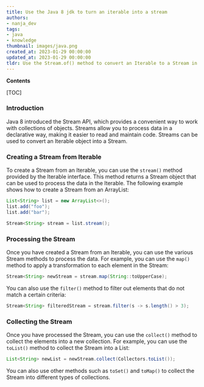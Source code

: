 ```yaml
---
title: Use the Java 8 jdk to turn an iterable into a stream
authors:
- nanja_dev
tags:
- java
- knowledge
thumbnail: images/java.png
created_at: 2023-01-29 00:00:00
updated_at: 2023-01-29 00:00:00
tldr: Use the Stream.of() method to convert an Iterable to a Stream in Java 8.
---
```


**Contents**

[TOC]

### Introduction

Java 8 introduced the Stream API, which provides a convenient way to work with collections of objects. Streams allow you to process data in a declarative way, making it easier to read and maintain code. Streams can be used to convert an Iterable object into a Stream. 

### Creating a Stream from Iterable

To create a Stream from an Iterable, you can use the `stream()` method provided by the Iterable interface. This method returns a Stream object that can be used to process the data in the Iterable. The following example shows how to create a Stream from an ArrayList:

```java
List<String> list = new ArrayList<>();
list.add("foo");
list.add("bar");

Stream<String> stream = list.stream();
```

### Processing the Stream

Once you have created a Stream from an Iterable, you can use the various Stream methods to process the data. For example, you can use the `map()` method to apply a transformation to each element in the Stream:

```java
Stream<String> newStream = stream.map(String::toUpperCase);
```

You can also use the `filter()` method to filter out elements that do not match a certain criteria:

```java
Stream<String> filteredStream = stream.filter(s -> s.length() > 3);
```

### Collecting the Stream

Once you have processed the Stream, you can use the `collect()` method to collect the elements into a new collection. For example, you can use the `toList()` method to collect the Stream into a List:

```java
List<String> newList = newStream.collect(Collectors.toList());
```

You can also use other methods such as `toSet()` and `toMap()` to collect the Stream into different types of collections.
